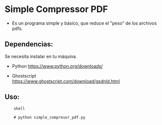 # Simple Compressor PDF
- Es un programa simple y básico, que reduce el "peso" de los archivos pdfs.

## Dependencias:
Se necesita instalar en tu máquina.

- Python
			https://www.python.org/downloads/

- Ghostscript		
			https://www.ghostscript.com/download/gsdnld.html



## Uso:
```
	shell

	# python simple_compresor_pdf.py

```
